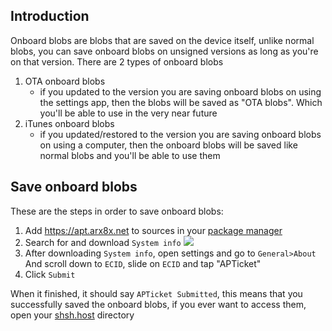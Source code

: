 ## Introduction 

Onboard blobs are blobs that are saved on the device itself, unlike normal blobs, you can save onboard blobs on unsigned versions as long as you're on that version. There are 2 types of onboard blobs


1. OTA onboard blobs 
    - if you updated to the version you are saving onboard blobs on using the settings app, then the blobs will be saved as "OTA blobs". Which you'll be able to use in the very near future
2. iTunes onboard blobs 
   - if you updated/restored to the version you are saving onboard blobs on using a computer, then the onboard blobs will be saved like normal blobs and you'll be able to use them

## Save onboard blobs

These are the steps in order to save onboard blobs:

1. Add https://apt.arx8x.net to sources in your [package manager](https://ios.cfw.guide/package-managers)
2. Search for and download ``` System info ```
![](https://imgur.com/a/g8XZPrM)
3. After downloading ``` System info ```, open settings and go to ```General>About``` And scroll down to ```ECID```, slide on ```ECID``` and tap "APTicket"
4. Click ```Submit```

When it finished, it should say ```APTicket Submitted```, this means that you successfully saved the onboard blobs, if you ever want to access them, open your [shsh.host](https://shsh.host) directory 
